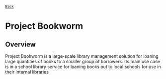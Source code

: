 <sup> [Back](..) </sup>
# Project Bookworm

## Overview
Project Bookworm is a large-scale library management solution for loaning large
quantities of books to a smaller group of borrowers.
Its main use case is in a school library service for loaning books out to local
schools for use in their internal libraries
